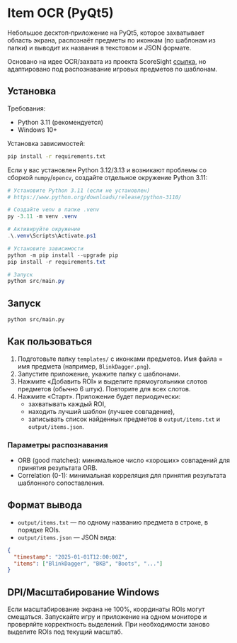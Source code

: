 # Item OCR (PyQt5)

Небольшое десктоп‑приложение на PyQt5, которое захватывает область экрана, распознаёт предметы по иконкам (по шаблонам из папки) и выводит их названия в текстовом и JSON формате.

Основано на идее OCR/захвата из проекта ScoreSight [ссылка](https://github.com/royshil/scoresight), но адаптировано под распознавание игровых предметов по шаблонам.

## Установка

Требования:
- Python 3.11 (рекомендуется)
- Windows 10+

Установка зависимостей:
```bash
pip install -r requirements.txt
```

Если у вас установлен Python 3.12/3.13 и возникают проблемы со сборкой `numpy`/`opencv`, создайте отдельное окружение Python 3.11:
```powershell
# Установите Python 3.11 (если не установлен)
# https://www.python.org/downloads/release/python-3110/

# Создайте venv в папке .venv
py -3.11 -m venv .venv

# Активируйте окружение
.\.venv\Scripts\Activate.ps1

# Установите зависимости
python -m pip install --upgrade pip
pip install -r requirements.txt

# Запуск
python src/main.py
```

## Запуск
```bash
python src/main.py
```

## Как пользоваться
1. Подготовьте папку `templates/` с иконками предметов. Имя файла = имя предмета (например, `BlinkDagger.png`).
2. Запустите приложение, укажите папку с шаблонами.
3. Нажмите «Добавить ROI» и выделите прямоугольники слотов предметов (обычно 6 штук). Повторите для всех слотов.
4. Нажмите «Старт». Приложение будет периодически:
   - захватывать каждый ROI,
   - находить лучший шаблон (лучшее совпадение),
   - записывать список найденных предметов в `output/items.txt` и `output/items.json`.

### Параметры распознавания
- ORB (good matches): минимальное число «хороших» совпадений для принятия результата ORB.
- Correlation (0-1): минимальная корреляция для принятия результата шаблонного сопоставления.

## Формат вывода
- `output/items.txt` — по одному названию предмета в строке, в порядке ROIs.
- `output/items.json` — JSON вида:
```json
{
  "timestamp": "2025-01-01T12:00:00Z",
  "items": ["BlinkDagger", "BKB", "Boots", "..."]
}
```

## DPI/Масштабирование Windows
Если масштабирование экрана не 100%, координаты ROIs могут смещаться. Запускайте игру и приложение на одном мониторе и проверяйте корректность выделений. При необходимости заново выделите ROIs под текущий масштаб.

